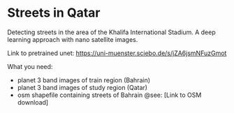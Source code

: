 # Streets in Qatar
Detecting streets in the area of the Khalifa International Stadium. A deep learning approach with nano satellite images.

Link to pretrained unet: https://uni-muenster.sciebo.de/s/jZA6jsmNFuzGmot

What you need:
- planet 3 band images of train region (Bahrain)
- planet 3 band images of study region (Qatar)
- osm shapefile containing streets of Bahrain @see: [Link to OSM download]
